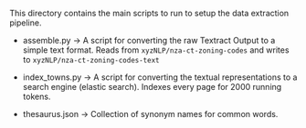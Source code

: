 This directory contains the main scripts to run to setup the data extraction pipeline.


* assemble.py ->  A script for converting the raw Textract Output to a simple text format. Reads from `xyzNLP/nza-ct-zoning-codes` and writes to `xyzNLP/nza-ct-zoning-codes-text`

* index_towns.py -> A script for converting the textual representations to a search engine (elastic search). Indexes every page for 2000 running tokens.

* thesaurus.json -> Collection of synonym names for common words. 


